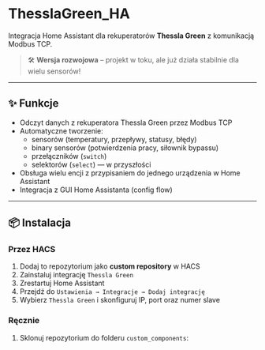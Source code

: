 # ThesslaGreen_HA

Integracja Home Assistant dla rekuperatorów **Thessla Green** z komunikacją Modbus TCP.

> 🛠️ **Wersja rozwojowa** – projekt w toku, ale już działa stabilnie dla wielu sensorów!

---

## ✨ Funkcje

- Odczyt danych z rekuperatora Thessla Green przez Modbus TCP
- Automatyczne tworzenie:
  - sensorów (temperatury, przepływy, statusy, błędy)
  - binary sensorów (potwierdzenia pracy, siłownik bypassu)
  - przełączników (`switch`)
  - selektorów (`select`) — w przyszłości
- Obsługa wielu encji z przypisaniem do jednego urządzenia w Home Assistant
- Integracja z GUI Home Assistanta (config flow)

---

## 📦 Instalacja

### Przez HACS
1. Dodaj to repozytorium jako **custom repository** w HACS
2. Zainstaluj integrację `Thessla Green`
3. Zrestartuj Home Assistant
4. Przejdź do `Ustawienia → Integracje → Dodaj integrację`
5. Wybierz `Thessla Green` i skonfiguruj IP, port oraz numer slave

### Ręcznie

1. Sklonuj repozytorium do folderu `custom_components`:
